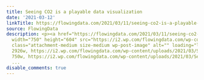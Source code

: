 ```yaml
---
title: Seeing CO2 is a playable data visualization
date: '2021-03-12'
linkTitle: https://flowingdata.com/2021/03/11/seeing-co2-is-a-playable-data-visualization/
source: FlowingData
description: <p><a href="https://flowingdata.com/2021/03/11/seeing-co2-is-a-playable-data-visualization/"><img
  width="750" height="604" src="https://i2.wp.com/flowingdata.com/wp-content/uploads/2021/03/Seeing-CO2.png?fit=750%2C604&amp;ssl=1"
  class="attachment-medium size-medium wp-post-image" alt="" loading="lazy" srcset="https://i2.wp.com/flowingdata.com/wp-content/uploads/2021/03/Seeing-CO2.png?w=2926&amp;ssl=1
  2926w, https://i2.wp.com/flowingdata.com/wp-content/uploads/2021/03/Seeing-CO2.png?resize=750%2C604&amp;ssl=1
  750w, https://i2.wp.com/flowingdata.com/wp-content/uploads/2021/03/Seeing-CO2.png?resi
  ...
disable_comments: true
---
```

<p><a href="https://flowingdata.com/2021/03/11/seeing-co2-is-a-playable-data-visualization/"><img width="750" height="604" src="https://i2.wp.com/flowingdata.com/wp-content/uploads/2021/03/Seeing-CO2.png?fit=750%2C604&amp;ssl=1" class="attachment-medium size-medium wp-post-image" alt="" loading="lazy" srcset="https://i2.wp.com/flowingdata.com/wp-content/uploads/2021/03/Seeing-CO2.png?w=2926&amp;ssl=1 2926w, https://i2.wp.com/flowingdata.com/wp-content/uploads/2021/03/Seeing-CO2.png?resize=750%2C604&amp;ssl=1 750w, https://i2.wp.com/flowingdata.com/wp-content/uploads/2021/03/Seeing-CO2.png?resi ...